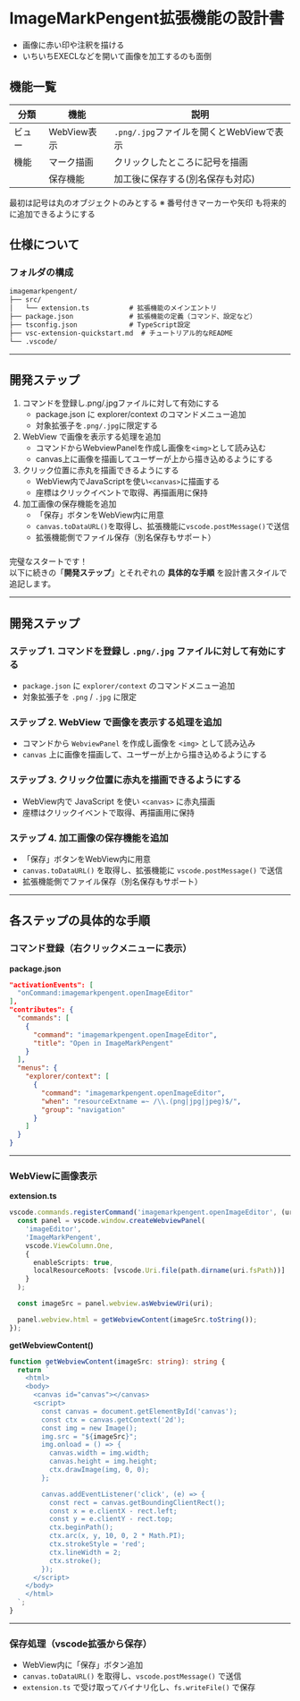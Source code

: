 # ImageMarkPengent拡張機能の設計書

* 画像に赤い印や注釈を描ける
* いちいちEXECLなどを開いて画像を加工するのも面倒

## 機能一覧

| 分類   | 機能        | 説明                                     |
| ------ | ----------- | ---------------------------------------- |
| ビュー | WebView表示 | `.png/.jpg`ファイルを開くとWebViewで表示 |
| 機能   | マーク描画  | クリックしたところに記号を描画           |
|        | 保存機能    | 加工後に保存する(別名保存も対応)         |

最初は記号は丸のオブジェクトのみとする
※ 番号付きマーカーや矢印 も将来的に追加できるようにする



## 仕様について

### フォルダの構成
```txt
imagemarkpengent/
├── src/
│   └── extension.ts          # 拡張機能のメインエントリ
├── package.json              # 拡張機能の定義（コマンド、設定など）
├── tsconfig.json             # TypeScript設定
├── vsc-extension-quickstart.md  # チュートリアル的なREADME
└── .vscode/
```

---

## 開発ステップ

1. コマンドを登録し.png/.jpgファイルに対して有効にする
    - package.json に explorer/context のコマンドメニュー追加
    - 対象拡張子を`.png/.jpg`に限定する
2. WebView で画像を表示する処理を追加
    - コマンドからWebviewPanelを作成し画像を`<img>`として読み込む
    - canvas上に画像を描画してユーザーが上から描き込めるようにする
3. クリック位置に赤丸を描画できるようにする
    - WebView内でJavaScriptを使い`<canvas>`に描画する
    - 座標はクリックイベントで取得、再描画用に保持
4. 加工画像の保存機能を追加
    - 「保存」ボタンをWebView内に用意
    - `canvas.toDataURL()`を取得し、拡張機能に`vscode.postMessage()`で送信
    - 拡張機能側でファイル保存（別名保存もサポート）

### 
完璧なスタートです！  
以下に続きの「**開発ステップ**」とそれぞれの **具体的な手順** を設計書スタイルで追記します。

---

## 開発ステップ

### ステップ 1. コマンドを登録し `.png/.jpg` ファイルに対して有効にする  
- `package.json` に `explorer/context` のコマンドメニュー追加
- 対象拡張子を `.png` / `.jpg` に限定

### ステップ 2. WebView で画像を表示する処理を追加  
- コマンドから `WebviewPanel` を作成し画像を `<img>` として読み込み
- `canvas` 上に画像を描画して、ユーザーが上から描き込めるようにする

### ステップ 3. クリック位置に赤丸を描画できるようにする  
- WebView内で JavaScript を使い `<canvas>` に赤丸描画
- 座標はクリックイベントで取得、再描画用に保持

### ステップ 4. 加工画像の保存機能を追加  
- 「保存」ボタンをWebView内に用意
- `canvas.toDataURL()` を取得し、拡張機能に `vscode.postMessage()` で送信
- 拡張機能側でファイル保存（別名保存もサポート）

---

## 各ステップの具体的な手順

### コマンド登録（右クリックメニューに表示）

**package.json**
```json
"activationEvents": [
  "onCommand:imagemarkpengent.openImageEditor"
],
"contributes": {
  "commands": [
    {
      "command": "imagemarkpengent.openImageEditor",
      "title": "Open in ImageMarkPengent"
    }
  ],
  "menus": {
    "explorer/context": [
      {
        "command": "imagemarkpengent.openImageEditor",
        "when": "resourceExtname =~ /\\.(png|jpg|jpeg)$/",
        "group": "navigation"
      }
    ]
  }
}
```

---

### WebViewに画像表示

**extension.ts**

```ts
vscode.commands.registerCommand('imagemarkpengent.openImageEditor', (uri: vscode.Uri) => {
  const panel = vscode.window.createWebviewPanel(
    'imageEditor',
    'ImageMarkPengent',
    vscode.ViewColumn.One,
    {
      enableScripts: true,
      localResourceRoots: [vscode.Uri.file(path.dirname(uri.fsPath))]
    }
  );

  const imageSrc = panel.webview.asWebviewUri(uri);

  panel.webview.html = getWebviewContent(imageSrc.toString());
});
```

**getWebviewContent()**
```ts
function getWebviewContent(imageSrc: string): string {
  return `
    <html>
    <body>
      <canvas id="canvas"></canvas>
      <script>
        const canvas = document.getElementById('canvas');
        const ctx = canvas.getContext('2d');
        const img = new Image();
        img.src = "${imageSrc}";
        img.onload = () => {
          canvas.width = img.width;
          canvas.height = img.height;
          ctx.drawImage(img, 0, 0);
        };

        canvas.addEventListener('click', (e) => {
          const rect = canvas.getBoundingClientRect();
          const x = e.clientX - rect.left;
          const y = e.clientY - rect.top;
          ctx.beginPath();
          ctx.arc(x, y, 10, 0, 2 * Math.PI);
          ctx.strokeStyle = 'red';
          ctx.lineWidth = 2;
          ctx.stroke();
        });
      </script>
    </body>
    </html>
  `;
}
```

---

### 保存処理（vscode拡張から保存）

- WebView内に「保存」ボタン追加
- `canvas.toDataURL()` を取得し、`vscode.postMessage()` で送信
- `extension.ts` で受け取ってバイナリ化し、`fs.writeFile()` で保存


